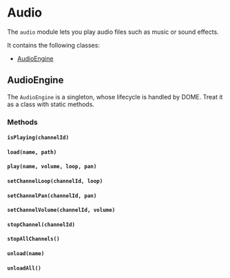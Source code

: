 Audio
================

The `audio` module lets you play audio files such as music or sound effects.

It contains the following classes:

* [AudioEngine](#audioengine)

## AudioEngine

The `AudioEngine` is a singleton, whose lifecycle is handled by DOME. Treat it as a class with static methods.

### Methods

#### `isPlaying(channelId)`
#### `load(name, path)`
#### `play(name, volume, loop, pan)`
#### `setChannelLoop(channelId, loop)`
#### `setChannelPan(channelId, pan)`
#### `setChannelVolume(channelId, volume)`
#### `stopChannel(channelId)`
#### `stopAllChannels()`
#### `unload(name)`
#### `unloadAll()`
